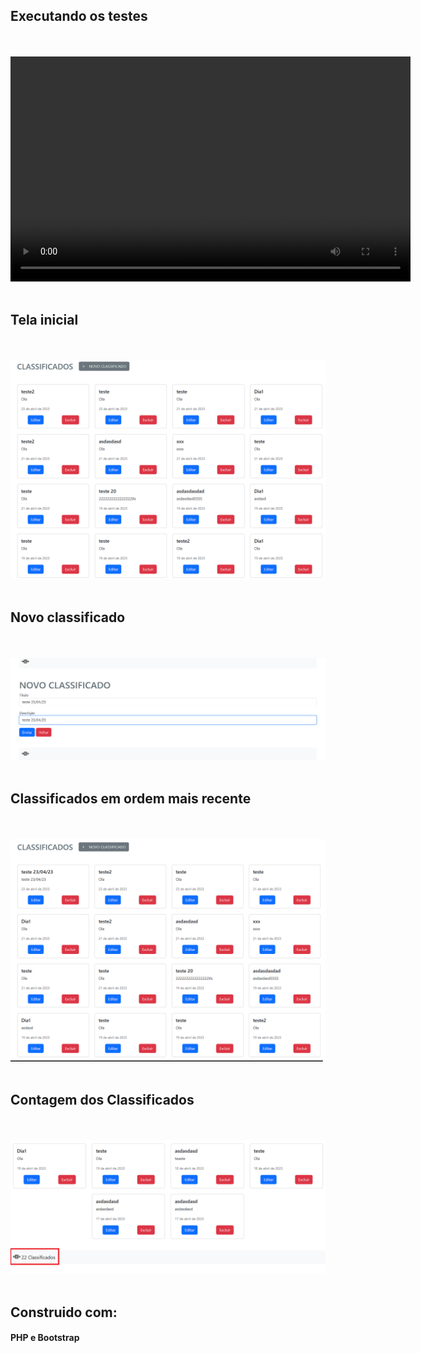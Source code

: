 <div class="container">
        <h2>Executando os testes</h2>
        <br><br>
        <video width="640" height="360" controls>
            <source src="img/demonstracao.mp4" type="video/mp4">
        </video>
        <br><br>
        <div>
            <h2>Tela inicial</h2>
            <br><br>
            <img class="img-teste" src="img/tela-inicial.png" alt="tela-inicial">
            <br><br>
            <h2>Novo classificado</h2>
            <br><br>
            <img class="img-teste" src="img/novo-classificado.png" alt="novo-classificado">
            <br><br>
            <h2>Classificados em ordem mais recente</h2>
            <br><br>
            <img class="img-teste" src="img/mais-recente-primeiro.png" alt="mais-recente-primeiro">
            <br><br>
            <h2>Contagem dos Classificados</h2>
            <br><br>
            <img class="img-teste" src="img/contagem.png" alt="contagem">
            <br><br>
            <h2>Construido com:</h2>
            <h4>PHP e Bootstrap</h4>
        </div>
    </div>
